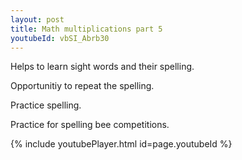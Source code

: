 ```yaml
---
layout: post
title: Math multiplications part 5
youtubeId: vbSI_Abrb30
---
```

 
 
Helps to learn sight words and their spelling.

Opportunitiy to repeat the spelling. 

Practice spelling. 
 
Practice for spelling bee competitions. 
 
{% include youtubePlayer.html id=page.youtubeId %}
 
 
